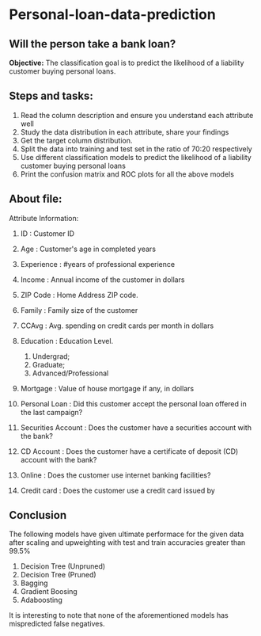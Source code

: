 # Personal-loan-data-prediction

## Will the person take a bank loan? 
**Objective:** The classification goal is to predict the likelihood of a liability customer buying personal loans.  
## Steps and tasks:  
1. Read the column description and ensure you understand each attribute well 
2. Study the data distribution in each attribute, share your findings 
3. Get the target column distribution. 
4. Split the data into training and test set in the ratio of 70:20 respectively
5. Use different classification models to predict the likelihood of a liability customer buying personal loans 
6. Print the confusion matrix and ROC plots for all the above models


## About file:
Attribute Information:

1. ID : Customer ID

2. Age : Customer's age in completed years

3. Experience : #years of professional experience

4. Income : Annual income of the customer in dollars

5. ZIP Code : Home Address ZIP code.

6. Family : Family size of the customer

7. CCAvg : Avg. spending on credit cards per month in dollars

8. Education : Education Level.
    1. Undergrad;
    2. Graduate;
    3. Advanced/Professional

9. Mortgage : Value of house mortgage if any, in dollars

10. Personal Loan : Did this customer accept the personal loan offered in the last campaign?

11. Securities Account : Does the customer have a securities account with the bank?

12. CD Account : Does the customer have a certificate of deposit (CD) account with the bank?

13. Online : Does the customer use internet banking facilities?

14. Credit card : Does the customer use a credit card issued by

## Conclusion
The following models have given ultimate performace for the given data after scaling and upweighting with test and train accuracies greater than 99.5%

1. Decision Tree (Unpruned)
2. Decision Tree (Pruned)
3. Bagging
4. Gradient Boosing
5. Adaboosting

It is interesting to note that none of the aforementioned models has mispredicted false negatives.
